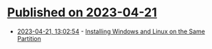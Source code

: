 # [Published on 2023-04-21](index.md)

* [2023-04-21, 13:02:54](https://lobste.rs/s/rdydvu/installing_windows_linux_on_same) - [Installing Windows and Linux on the Same Partition](https://www.lilysthings.org/blog/windows-on-btrfs/)
